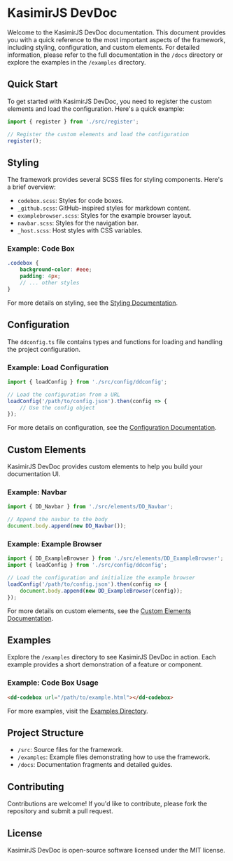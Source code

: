 # KasimirJS DevDoc

Welcome to the KasimirJS DevDoc documentation. This document provides you with a quick reference to the most important aspects of the framework, including styling, configuration, and custom elements. For detailed information, please refer to the full documentation in the `/docs` directory or explore the examples in the `/examples` directory.

## Quick Start

To get started with KasimirJS DevDoc, you need to register the custom elements and load the configuration. Here's a quick example:

```typescript
import { register } from './src/register';

// Register the custom elements and load the configuration
register();
```

## Styling

The framework provides several SCSS files for styling components. Here's a brief overview:

- `codebox.scss`: Styles for code boxes.
- `_github.scss`: GitHub-inspired styles for markdown content.
- `examplebrowser.scss`: Styles for the example browser layout.
- `navbar.scss`: Styles for the navigation bar.
- `_host.scss`: Host styles with CSS variables.

### Example: Code Box

```scss
.codebox {
    background-color: #eee;
    padding: 4px;
    // ... other styles
}
```

For more details on styling, see the [Styling Documentation](/docs/styling.md).

## Configuration

The `ddconfig.ts` file contains types and functions for loading and handling the project configuration.

### Example: Load Configuration

```typescript
import { loadConfig } from './src/config/ddconfig';

// Load the configuration from a URL
loadConfig('/path/to/config.json').then(config => {
    // Use the config object
});
```

For more details on configuration, see the [Configuration Documentation](/docs/configuration.md).

## Custom Elements

KasimirJS DevDoc provides custom elements to help you build your documentation UI.

### Example: Navbar

```typescript
import { DD_Navbar } from './src/elements/DD_Navbar';

// Append the navbar to the body
document.body.append(new DD_Navbar());
```

### Example: Example Browser

```typescript
import { DD_ExampleBrowser } from './src/elements/DD_ExampleBrowser';
import { loadConfig } from './src/config/ddconfig';

// Load the configuration and initialize the example browser
loadConfig('/path/to/config.json').then(config => {
    document.body.append(new DD_ExampleBrowser(config));
});
```

For more details on custom elements, see the [Custom Elements Documentation](/docs/custom-elements.md).

## Examples

Explore the `/examples` directory to see KasimirJS DevDoc in action. Each example provides a short demonstration of a feature or component.

### Example: Code Box Usage

```html
<dd-codebox url="/path/to/example.html"></dd-codebox>
```

For more examples, visit the [Examples Directory](/examples).

## Project Structure

- `/src`: Source files for the framework.
- `/examples`: Example files demonstrating how to use the framework.
- `/docs`: Documentation fragments and detailed guides.

## Contributing

Contributions are welcome! If you'd like to contribute, please fork the repository and submit a pull request.

## License

KasimirJS DevDoc is open-source software licensed under the MIT license.
